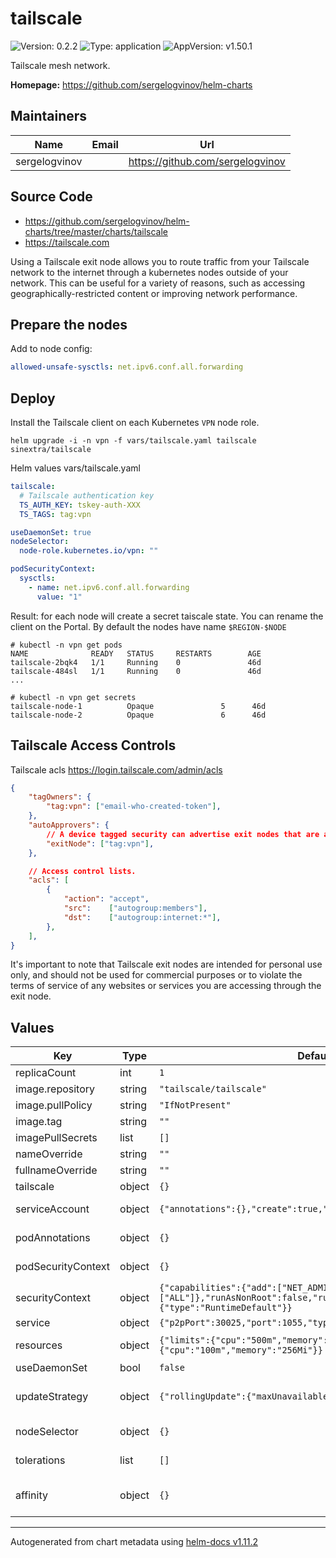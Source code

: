 # tailscale

![Version: 0.2.2](https://img.shields.io/badge/Version-0.2.2-informational?style=flat-square) ![Type: application](https://img.shields.io/badge/Type-application-informational?style=flat-square) ![AppVersion: v1.50.1](https://img.shields.io/badge/AppVersion-v1.50.1-informational?style=flat-square)

Tailscale mesh network.

**Homepage:** <https://github.com/sergelogvinov/helm-charts>

## Maintainers

| Name | Email | Url |
| ---- | ------ | --- |
| sergelogvinov |  | <https://github.com/sergelogvinov> |

## Source Code

* <https://github.com/sergelogvinov/helm-charts/tree/master/charts/tailscale>
* <https://tailscale.com>

Using a Tailscale exit node allows you to route traffic from your Tailscale network to the internet through a kubernetes nodes outside of your network. This can be useful for a variety of reasons, such as accessing geographically-restricted content or improving network performance.

## Prepare the nodes

Add to node config:

```yaml
allowed-unsafe-sysctls: net.ipv6.conf.all.forwarding
```

## Deploy

Install the Tailscale client on each Kubernetes `VPN` node role.

```shell
helm upgrade -i -n vpn -f vars/tailscale.yaml tailscale sinextra/tailscale
```

Helm values vars/tailscale.yaml

```yaml
tailscale:
  # Tailscale authentication key
  TS_AUTH_KEY: tskey-auth-XXX
  TS_TAGS: tag:vpn

useDaemonSet: true
nodeSelector:
  node-role.kubernetes.io/vpn: ""

podSecurityContext:
  sysctls:
    - name: net.ipv6.conf.all.forwarding
      value: "1"
```

Result:
for each node will create a secret taiscale state.
You can rename the client on the Portal.
By default the nodes have name `$REGION-$NODE`

```shell
# kubectl -n vpn get pods
NAME              READY   STATUS     RESTARTS        AGE
tailscale-2bqk4   1/1     Running    0               46d
tailscale-484sl   1/1     Running    0               46d
...

# kubectl -n vpn get secrets
tailscale-node-1          Opaque               5      46d
tailscale-node-2          Opaque               6      46d
```

## Tailscale Access Controls

Tailscale acls https://login.tailscale.com/admin/acls

```json
{
	"tagOwners": {
		"tag:vpn": ["email-who-created-token"],
	},
	"autoApprovers": {
		// A device tagged security can advertise exit nodes that are auto-approved
		"exitNode": ["tag:vpn"],
	},

	// Access control lists.
	"acls": [
		{
			"action": "accept",
			"src":    ["autogroup:members"],
			"dst":    ["autogroup:internet:*"],
		},
	],
}
```

It's important to note that Tailscale exit nodes are intended for personal use only,
and should not be used for commercial purposes or to violate the terms of service of any websites or services you are accessing through the exit node.

## Values

| Key | Type | Default | Description |
|-----|------|---------|-------------|
| replicaCount | int | `1` |  |
| image.repository | string | `"tailscale/tailscale"` |  |
| image.pullPolicy | string | `"IfNotPresent"` |  |
| image.tag | string | `""` |  |
| imagePullSecrets | list | `[]` |  |
| nameOverride | string | `""` |  |
| fullnameOverride | string | `""` |  |
| tailscale | object | `{}` |  |
| serviceAccount | object | `{"annotations":{},"create":true,"name":""}` | Pods Service Account. ref: https://kubernetes.io/docs/tasks/configure-pod-container/configure-service-account/ |
| podAnnotations | object | `{}` | Annotations for pod. ref: https://kubernetes.io/docs/concepts/overview/working-with-objects/annotations/ |
| podSecurityContext | object | `{}` | Pod Security Context. ref: https://kubernetes.io/docs/tasks/configure-pod-container/security-context/#set-the-security-context-for-a-pod |
| securityContext | object | `{"capabilities":{"add":["NET_ADMIN","NET_RAW"],"drop":["ALL"]},"runAsNonRoot":false,"runAsUser":0,"seccompProfile":{"type":"RuntimeDefault"}}` | Container Security Context. ref: https://kubernetes.io/docs/tasks/configure-pod-container/security-context/#set-the-security-context-for-a-pod |
| service | object | `{"p2pPort":30025,"port":1055,"type":"ClusterIP"}` | Service parameters ref: https://kubernetes.io/docs/user-guide/services/ |
| resources | object | `{"limits":{"cpu":"500m","memory":"512Mi"},"requests":{"cpu":"100m","memory":"256Mi"}}` | Resource requests and limits. ref: https://kubernetes.io/docs/user-guide/compute-resources/ |
| useDaemonSet | bool | `false` | Use a daemonset instead of a deployment |
| updateStrategy | object | `{"rollingUpdate":{"maxUnavailable":1},"type":"RollingUpdate"}` | pod deployment update stategy type. ref: https://kubernetes.io/docs/concepts/workloads/controllers/deployment/#updating-a-deployment |
| nodeSelector | object | `{}` | Node labels for pod assignment. ref: https://kubernetes.io/docs/user-guide/node-selection/ |
| tolerations | list | `[]` | Tolerations for pod assignment. ref: https://kubernetes.io/docs/concepts/configuration/taint-and-toleration/ |
| affinity | object | `{}` | Affinity for pod assignment. ref: https://kubernetes.io/docs/concepts/configuration/assign-pod-node/#affinity-and-anti-affinity |

----------------------------------------------
Autogenerated from chart metadata using [helm-docs v1.11.2](https://github.com/norwoodj/helm-docs/releases/v1.11.2)
